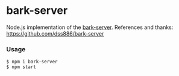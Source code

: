 # bark-server
Node.js implementation of the [bark-server](https://github.com/Finb/bark-server).
References and thanks: https://github.com/dss886/bark-server

### Usage
```
$ npm i bark-server
$ npm start
```